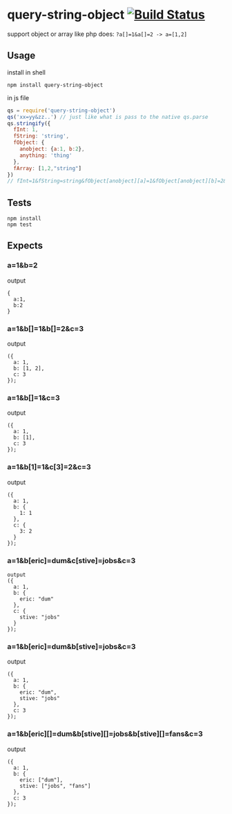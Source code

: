 # query-string-object [![Build Status](https://travis-ci.org/ericdum/querystring.svg?branch=master)](https://travis-ci.org/ericdum/querystring)

support object or array like php does: `?a[]=1&a[]=2 -> a=[1,2]` 

## Usage

install in shell

```shell
npm install query-string-object
```

in js file

```javascript
qs = require('query-string-object')
qs('xx=yy&zz..') // just like what is pass to the native qs.parse
qs.stringify({
  fInt: 1,
  fString: 'string',
  fObject: {
    anobject: {a:1, b:2},
    anything: 'thing'
  },
  fArray: [1,2,"string"]
}) 
// fInt=1&fString=string&fObject[anobject][a]=1&fObject[anobject][b]=2&fObject[anything]=thing&fArray[]=1&fArray[]=2&fArray[]=string
```

## Tests

```shell
npm install
npm test
```

## Expects

### a=1&b=2

output

```
{
  a:1,
  b:2 
}
```

### a=1&b[]=1&b[]=2&c=3

output

```
({
  a: 1,
  b: [1, 2],
  c: 3
});
```

### a=1&b[]=1&c=3

output

```
({
  a: 1,
  b: [1],
  c: 3
});
```

### a=1&b[1]=1&c[3]=2&c=3

output

```
({
  a: 1,
  b: {
    1: 1
  },
  c: {
    3: 2
  }
});
```

### a=1&b[eric]=dum&c[stive]=jobs&c=3

```
output
({
  a: 1,
  b: {
    eric: "dum"
  },
  c: {
    stive: "jobs"
  }
});
```

### a=1&b[eric]=dum&b[stive]=jobs&c=3

output

```
({
  a: 1,
  b: {
    eric: "dum",
    stive: "jobs"
  },
  c: 3
});
```

### a=1&b[eric][]=dum&b[stive][]=jobs&b[stive][]=fans&c=3

output

```
({
  a: 1,
  b: {
    eric: ["dum"],
    stive: ["jobs", "fans"]
  },
  c: 3
});
```
